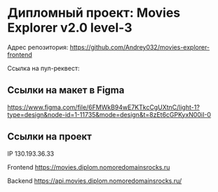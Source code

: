 # Дипломный проект: Movies Explorer v2.0 level-3

Адрес репозитория: https://github.com/Andrey032/movies-explorer-frontend

Ссылка на пул-реквест: 

## Ссылки на макет в Figma 

https://www.figma.com/file/6FMWkB94wE7KTkcCgUXtnC/light-1?type=design&node-id=1-11735&mode=design&t=8zEt6cGPKyxN00iI-0

## Ссылки на проект

IP 130.193.36.33

Frontend https://movies.diplom.nomoredomainsrocks.ru

Backend https://api.movies.diplom.nomoredomainsrocks.ru/